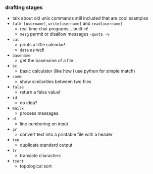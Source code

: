 ### drafting stages
- talk about old unix commands still included that are cool
examples
- `talk [username]`, `write[username]` and `read[username]`
    - real time chat programs... built in!
    - `mesg` permit or disallow messages
-`quota -v`
- `cal`
    - prints a little calendar!
    - `date` as well
- `basename`
    - get the basename of a file
- `bc`
    - basic calculator (like how i use python for simple match)
- `comm`
    - show similarities between two files
- `false`
    - return a false value!
- `id`
    - no idea?
- `mailx`
    - process messages
- `nl`
    - line numbering on input
- `pr`
    - convert text into a printable file with a header
- `tee`
    - duplicate standard output
- `tr`
    - translate characters
- `tsort`
    - topological sort
